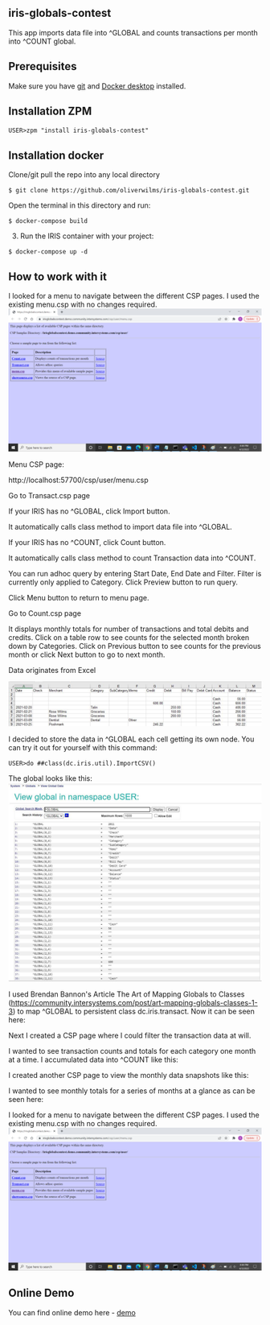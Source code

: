 ## iris-globals-contest
This app imports data file into ^GLOBAL and counts transactions per month into ^COUNT global.

## Prerequisites
Make sure you have [git](https://git-scm.com/book/en/v2/Getting-Started-Installing-Git) and [Docker desktop](https://www.docker.com/products/docker-desktop) installed.


## Installation ZPM

```
USER>zpm "install iris-globals-contest"
```

## Installation docker

Clone/git pull the repo into any local directory

```
$ git clone https://github.com/oliverwilms/iris-globals-contest.git
```

Open the terminal in this directory and run:

```
$ docker-compose build
```

3. Run the IRIS container with your project:

```
$ docker-compose up -d
```

## How to work with it

I looked for a menu to navigate between the different CSP pages. I used the existing menu.csp with no changes required.
![screenshot](https://github.com/oliverwilms/bilder/blob/main/iris-globals-contest_menu.png)

Menu CSP page:

http://localhost:57700/csp/user/menu.csp

Go to Transact.csp page

If your IRIS has no ^GLOBAL, click Import button.

It automatically calls class method to import data file into ^GLOBAL.

If your IRIS has no ^COUNT, click Count button.

It automatically calls class method to count Transaction data into ^COUNT.

You can run adhoc query by entering Start Date, End Date and Filter. Filter is currently only applied to Category. Click Preview button to run query.

Click Menu button to return to menu page.

Go to Count.csp page

It displays monthly totals for number of transactions and total debits and credits. Click on a table row to see counts for the selected month broken down by Categories. Click on Previous button to see counts for the previous month or click Next button to go to next month.

Data originates from Excel

![screenshot](https://github.com/oliverwilms/bilder/blob/main/Capture_Excel.JPG)

I decided to store the data in ^GLOBAL each cell getting its own node. You can try it out for yourself with this command:
```
USER>do ##class(dc.iris.util).ImportCSV()
```

The global looks like this:
![screenshot](https://github.com/oliverwilms/bilder/blob/main/Capture_GLOBAL.JPG)

I used Brendan Bannon's Article The Art of Mapping Globals to Classes (https://community.intersystems.com/post/art-mapping-globals-classes-1-3) to map ^GLOBAL to persistent class dc.iris.transact. Now it can be seen here:

Next I created a CSP page where I could filter the transaction data at will.

I wanted to see transaction counts and totals for each category one month at a time. I accumulated data into ^COUNT like this:

I created another CSP page to view the monthly data snapshots like this:

I wanted to see monthly totals for a series of months at a glance as can be seen here:

I looked for a menu to navigate between the different CSP pages. I used the existing menu.csp with no changes required.
![screenshot](https://github.com/oliverwilms/bilder/blob/main/iris-globals-contest_menu.png)

## Online Demo
You can find online demo here - [demo](https://irisglobalscontest.demo.community.intersystems.com/csp/user/menu.csp)

